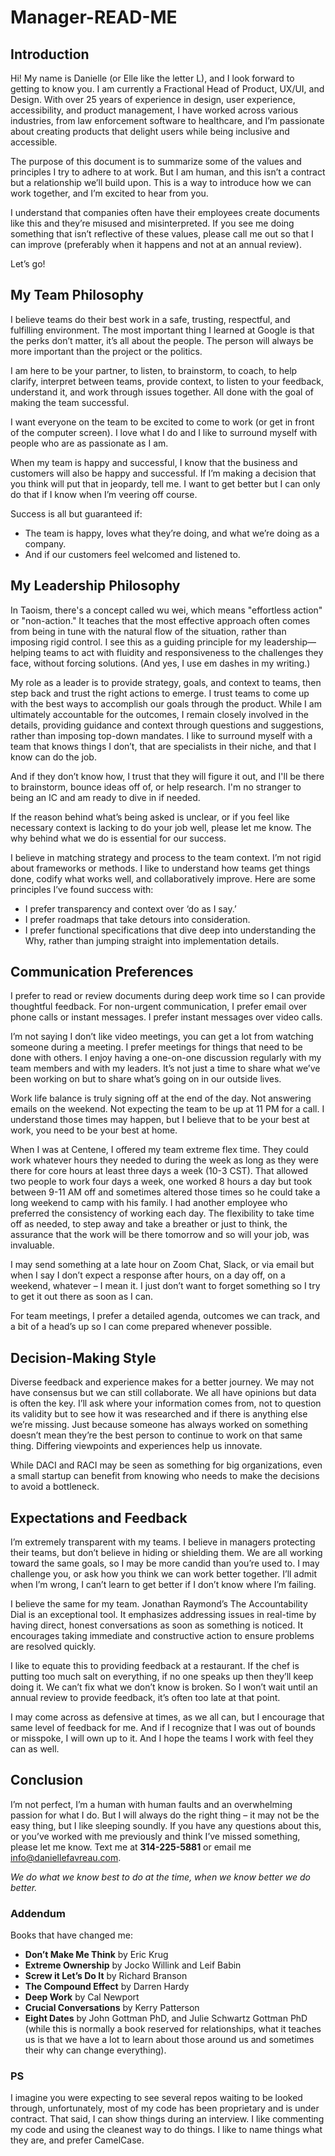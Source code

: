 # Manager-READ-ME

## Introduction

Hi! My name is Danielle (or Elle like the letter L), and I look forward to getting to know you. I am currently a Fractional Head of Product, UX/UI, and Design. With over 25 years of experience in design, user experience, accessibility, and product management, I have worked across various industries, from law enforcement software to healthcare, and I’m passionate about creating products that delight users while being inclusive and accessible. 

The purpose of this document is to summarize some of the values and principles I try to adhere to at work. But I am human, and this isn’t a contract but a relationship we’ll build upon. This is a way to introduce how we can work together, and I’m excited to hear from you.

I understand that companies often have their employees create documents like this and they’re misused and misinterpreted. If you see me doing something that isn’t reflective of these values, please call me out so that I can improve (preferably when it happens and not at an annual review).

Let’s go!

## My Team Philosophy

I believe teams do their best work in a safe, trusting, respectful, and fulfilling environment. The most important thing I learned at Google is that the perks don’t matter, it’s all about the people. The person will always be more important than the project or the politics. 

I am here to be your partner, to listen, to brainstorm, to coach, to help clarify, interpret between teams, provide context, to listen to your feedback, understand it, and work through issues together. All done with the goal of making the team successful. 

I want everyone on the team to be excited to come to work (or get in front of the computer screen). I love what I do and I like to surround myself with people who are as passionate as I am.

When my team is happy and successful, I know that the business and customers will also be happy and successful. If I’m making a decision that you think will put that in jeopardy, tell me. I want to get better but I can only do that if I know when I’m veering off course.

Success is all but guaranteed if:
-	The team is happy, loves what they’re doing, and what we’re doing as a company.
-	And if our customers feel welcomed and listened to.

## My Leadership Philosophy

In Taoism, there's a concept called wu wei, which means "effortless action" or "non-action." It teaches that the most effective approach often comes from being in tune with the natural flow of the situation, rather than imposing rigid control. I see this as a guiding principle for my leadership—helping teams to act with fluidity and responsiveness to the challenges they face, without forcing solutions. (And yes, I use em dashes in my writing.)

My role as a leader is to provide strategy, goals, and context to teams, then step back and trust the right actions to emerge. I trust teams to come up with the best ways to accomplish our goals through the product. While I am ultimately accountable for the outcomes, I remain closely involved in the details, providing guidance and context through questions and suggestions, rather than imposing top-down mandates. I like to surround myself with a team that knows things I don’t, that are specialists in their niche, and that I know can do the job.

And if they don’t know how, I trust that they will figure it out, and I'll be there to brainstorm, bounce ideas off of, or help research. I'm no stranger to being an IC and am ready to dive in if needed.

If the reason behind what’s being asked is unclear, or if you feel like necessary context is lacking to do your job well, please let me know. The why behind what we do is essential for our success.

I believe in matching strategy and process to the team context. I’m not rigid about frameworks or methods. I like to understand how teams get things done, codify what works well, and collaboratively improve. Here are some principles I’ve found success with:

-	I prefer transparency and context over ‘do as I say.’
-	I prefer roadmaps that take detours into consideration.
-	I prefer functional specifications that dive deep into understanding the Why, rather than jumping straight into implementation details.

## Communication Preferences

I prefer to read or review documents during deep work time so I can provide thoughtful feedback. For non-urgent communication, I prefer email over phone calls or instant messages. I prefer instant messages over video calls. 

I’m not saying I don’t like video meetings, you can get a lot from watching someone during a meeting. I prefer meetings for things that need to be done with others. I enjoy having a one-on-one discussion regularly with my team members and with my leaders. It’s not just a time to share what we’ve been working on but to share what’s going on in our outside lives.

Work life balance is truly signing off at the end of the day. Not answering emails on the weekend. Not expecting the team to be up at 11 PM for a call. I understand those times may happen, but I believe that to be your best at work, you need to be your best at home.

When I was at Centene, I offered my team extreme flex time. They could work whatever hours they needed to during the week as long as they were there for core hours at least three days a week (10-3 CST). That allowed two people to work four days a week, one worked 8 hours a day but took between 9-11 AM off and sometimes altered those times so he could take a long weekend to camp with his family. I had another employee who preferred the consistency of working each day. The flexibility to take time off as needed, to step away and take a breather or just to think, the assurance that the work will be there tomorrow and so will your job, was invaluable.

I may send something at a late hour on Zoom Chat, Slack, or via email but when I say I don’t expect a response after hours, on a day off, on a weekend, whatever – I mean it. I just don’t want to forget something so I try to get it out there as soon as I can.

For team meetings, I prefer a detailed agenda, outcomes we can track, and a bit of a head’s up so I can come prepared whenever possible.

## Decision-Making Style

Diverse feedback and experience makes for a better journey. We may not have consensus but we can still collaborate. We all have opinions but data is often the key. I’ll ask where your information comes from, not to question its validity but to see how it was researched and if there is anything else we’re missing. 
Just because someone has always worked on something doesn’t mean they’re the best person to continue to work on that same thing. Differing viewpoints and experiences help us innovate.

While DACI and RACI may be seen as something for big organizations, even a small startup can benefit from knowing who needs to make the decisions to avoid a bottleneck.

## Expectations and Feedback

I’m extremely transparent with my teams. I believe in managers protecting their teams, but don’t believe in hiding or shielding them. We are all working toward the same goals, so I may be more candid than you’re used to. I may challenge you, or ask how you think we can work better together. I’ll admit when I’m wrong, I can’t learn to get better if I don’t know where I’m failing.

I believe the same for my team. Jonathan Raymond’s The Accountability Dial is an exceptional tool.  It emphasizes addressing issues in real-time by having direct, honest conversations as soon as something is noticed. It encourages taking immediate and constructive action to ensure problems are resolved quickly. 

I like to equate this to providing feedback at a restaurant. If the chef is putting too much salt on everything, if no one speaks up then they’ll keep doing it.  We can’t fix what we don’t know is broken. So I won’t wait until an annual review to provide feedback, it’s often too late at that point.

I may come across as defensive at times, as we all can, but I encourage that same level of feedback for me. And if I recognize that I was out of bounds or misspoke, I will own up to it. And I hope the teams I work with feel they can as well.

## Conclusion

I’m not perfect, I’m a human with human faults and an overwhelming passion for what I do. But I will always do the right thing – it may not be the easy thing, but I like sleeping soundly. If you have any questions about this, or you’ve worked with me previously and think I’ve missed something, please let me know. Text me at **314-225-5881** or email me info@daniellefavreau.com.

*We do what we know best to do at the time, when we know better we do better.*

### Addendum

Books that have changed me:

-	**Don’t Make Me Think** by Eric Krug
-	**Extreme Ownership** by Jocko Willink and Leif Babin
-	**Screw it Let’s Do It** by Richard Branson
-	**The Compound Effect** by Darren Hardy
-	**Deep Work** by Cal Newport
-	**Crucial Conversations** by Kerry Patterson
-	**Eight Dates** by John Gottman PhD, and Julie Schwartz Gottman PhD (while this is normally a book reserved for relationships, what it teaches us is that we have a lot to learn about those around us and sometimes their why can change everything).

### PS
I imagine you were expecting to see several repos waiting to be looked through, unfortunately, most of my code has been proprietary and is under contract. That said, I can show things during an interview. I like commenting my code and using the cleanest way to do things. I like to name things what they are, and prefer CamelCase. 
